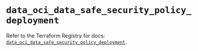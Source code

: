 # `data_oci_data_safe_security_policy_deployment`

Refer to the Terraform Registry for docs: [`data_oci_data_safe_security_policy_deployment`](https://registry.terraform.io/providers/oracle/oci/6.18.0/docs/data-sources/data_safe_security_policy_deployment).
